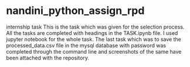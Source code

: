 # nandini_python_assign_rpd
internship task
This is the task which was given for the selection process.
All the tasks are completed with headings in the TASK.ipynb file. I used  jupyter notebook for the whole task.
The last task which was to save the processed_data.csv file in the mysql database with password was completed through the command line and screenshots of the same have been attached with the repository.

